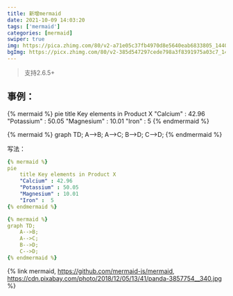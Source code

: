 ```yaml
---
title: 新增mermaid
date: 2021-10-09 14:03:20
tags: ['mermaid']
categories: [mermaid]
swiper: true
img: https://pica.zhimg.com/80/v2-a71e05c37fb4970d8e5640eab6833805_1440w.jpg?source=1940ef5c
bgImg: https://picx.zhimg.com/80/v2-385d547297cede798a3f8391975a03c7_1440w.jpg
---
```

> 支持2.6.5+

## 事例：
{% mermaid %}
pie
    title Key elements in Product X
    "Calcium" : 42.96
    "Potassium" : 50.05
    "Magnesium" : 10.01
    "Iron" :  5
{% endmermaid %}

{% mermaid %}
graph TD;
    A-->B;
    A-->C;
    B-->D;
    C-->D;
{% endmermaid %}

写法：
```yaml
{% mermaid %}
pie
    title Key elements in Product X
    "Calcium" : 42.96
    "Potassium" : 50.05
    "Magnesium" : 10.01
    "Iron" :  5
{% endmermaid %}

{% mermaid %}
graph TD;
    A-->B;
    A-->C;
    B-->D;
    C-->D;
{% endmermaid %}
```
{% link mermaid, https://github.com/mermaid-js/mermaid, https://cdn.pixabay.com/photo/2018/12/05/13/41/panda-3857754__340.jpg %}